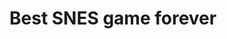 <!-- TITLE: Chrono Trigger -->
<!-- SUBTITLE: A quick summary of Chrono Trigger -->

# Best SNES game forever